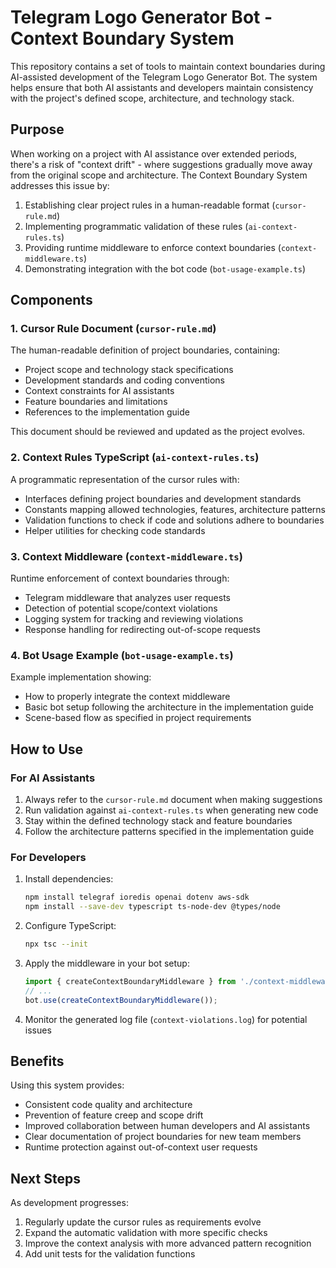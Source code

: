 # Telegram Logo Generator Bot - Context Boundary System

This repository contains a set of tools to maintain context boundaries during AI-assisted development of the Telegram Logo Generator Bot. The system helps ensure that both AI assistants and developers maintain consistency with the project's defined scope, architecture, and technology stack.

## Purpose

When working on a project with AI assistance over extended periods, there's a risk of "context drift" - where suggestions gradually move away from the original scope and architecture. The Context Boundary System addresses this issue by:

1. Establishing clear project rules in a human-readable format (`cursor-rule.md`)
2. Implementing programmatic validation of these rules (`ai-context-rules.ts`)
3. Providing runtime middleware to enforce context boundaries (`context-middleware.ts`)
4. Demonstrating integration with the bot code (`bot-usage-example.ts`)

## Components

### 1. Cursor Rule Document (`cursor-rule.md`)

The human-readable definition of project boundaries, containing:
- Project scope and technology stack specifications
- Development standards and coding conventions
- Context constraints for AI assistants
- Feature boundaries and limitations
- References to the implementation guide

This document should be reviewed and updated as the project evolves.

### 2. Context Rules TypeScript (`ai-context-rules.ts`)

A programmatic representation of the cursor rules with:
- Interfaces defining project boundaries and development standards
- Constants mapping allowed technologies, features, architecture patterns
- Validation functions to check if code and solutions adhere to boundaries
- Helper utilities for checking code standards

### 3. Context Middleware (`context-middleware.ts`)

Runtime enforcement of context boundaries through:
- Telegram middleware that analyzes user requests
- Detection of potential scope/context violations
- Logging system for tracking and reviewing violations
- Response handling for redirecting out-of-scope requests

### 4. Bot Usage Example (`bot-usage-example.ts`)

Example implementation showing:
- How to properly integrate the context middleware
- Basic bot setup following the architecture in the implementation guide
- Scene-based flow as specified in project requirements

## How to Use

### For AI Assistants

1. Always refer to the `cursor-rule.md` document when making suggestions
2. Run validation against `ai-context-rules.ts` when generating new code
3. Stay within the defined technology stack and feature boundaries
4. Follow the architecture patterns specified in the implementation guide

### For Developers

1. Install dependencies:
   ```bash
   npm install telegraf ioredis openai dotenv aws-sdk
   npm install --save-dev typescript ts-node-dev @types/node
   ```

2. Configure TypeScript:
   ```bash
   npx tsc --init
   ```

3. Apply the middleware in your bot setup:
   ```typescript
   import { createContextBoundaryMiddleware } from './context-middleware';
   // ...
   bot.use(createContextBoundaryMiddleware());
   ```

4. Monitor the generated log file (`context-violations.log`) for potential issues

## Benefits

Using this system provides:
- Consistent code quality and architecture
- Prevention of feature creep and scope drift
- Improved collaboration between human developers and AI assistants
- Clear documentation of project boundaries for new team members
- Runtime protection against out-of-context user requests

## Next Steps

As development progresses:
1. Regularly update the cursor rules as requirements evolve
2. Expand the automatic validation with more specific checks
3. Improve the context analysis with more advanced pattern recognition
4. Add unit tests for the validation functions 